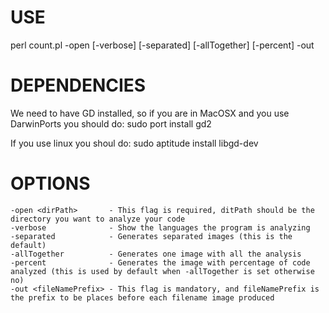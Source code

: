 USE
===
perl count.pl -open <dirPath> [-verbose] [-separated] [-allTogether] [-percent] -out <fileNamePrefix>

DEPENDENCIES
============
We need to have GD installed, so if you are in MacOSX and you use DarwinPorts you should do:
	sudo port install gd2

If you use linux you shoul do:
	sudo aptitude install libgd-dev


OPTIONS
=======
    -open <dirPath>       - This flag is required, ditPath should be the directory you want to analyze your code
    -verbose              - Show the languages the program is analyzing
    -separated            - Generates separated images (this is the default)
    -allTogether          - Generates one image with all the analysis
    -percent              - Generates the image with percentage of code analyzed (this is used by default when -allTogether is set otherwise no)
    -out <fileNamePrefix> - This flag is mandatory, and fileNamePrefix is the prefix to be places before each filename image produced
